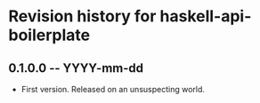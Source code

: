 # Revision history for haskell-api-boilerplate

## 0.1.0.0 -- YYYY-mm-dd

* First version. Released on an unsuspecting world.

